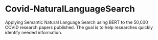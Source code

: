# Covid-NaturalLanguageSearch
Applying Semantic Natural Language Search using BERT to the 50,000 COVID research papers published. The goal is to help researches quickly identify needed information. 
